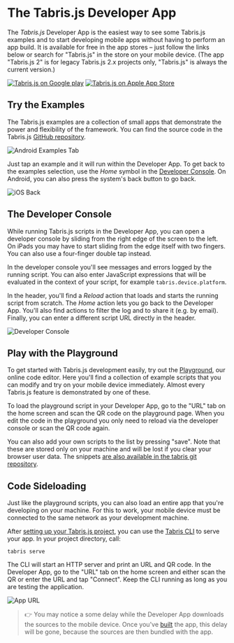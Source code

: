 ---
---
# The Tabris.js Developer App

The *Tabris.js* Developer App is the easiest way to see some Tabris.js examples and to start developing mobile apps without having to perform an app build.
It is available for free in the app stores – just follow the links below or search for "Tabris.js" in the store on your mobile device. (The app "Tabris.js 2" is for legacy Tabris.js 2.x projects only, "Tabris.js" is always the current version.)

[![Tabris.js on Google play](https://tabrisjs.com/assets/img/playstore-badge.png)](https://play.google.com/store/apps/details?id=com.eclipsesource.tabris.js)
[![Tabris.js on Apple App Store](https://tabrisjs.com/assets/img/appstore-badge.png)](https://itunes.apple.com/us/app/tabris-js/id939600018?mt=8)

## Try the Examples

The Tabris.js examples are a collection of small apps that demonstrate the power and flexibility of the framework.
You can find the source code in the Tabris.js [GitHub repository](https://github.com/eclipsesource/tabris-js/tree/master/examples).

![Android Examples Tab](img/examples.png)

Just tap an example and it will run within the Developer App.
To get back to the examples selection, use the *Home* symbol in the [Developer Console](#the-developer-console).
On Android, you can also press the system's back button to go back.

![iOS Back](img/back-ios.png)

## The Developer Console

While running Tabris.js scripts in the Developer App, you can open a developer console by sliding from the right edge of the screen to the left.
On iPads you may have to start sliding from the edge itself with two fingers. You can also use a four-finger double tap instead.

In the developer console you'll see messages and errors logged by the running script.
You can also enter JavaScript expressions that will be evaluated in the context of your script, for example `tabris.device.platform`.

In the header, you'll find a *Reload* action that loads and starts the running script from scratch.
The *Home* action lets you go back to the Developer App.
You'll also find actions to filter the log and to share it (e.g. by email).
Finally, you can enter a different script URL directly in the header.

![Developer Console](img/console-android.png)

## Play with the Playground

To get started with Tabris.js development easily, try out the [Playground](https://tabrisjs.com/playground), our online code editor.
Here you'll find a collection of example scripts that you can modify and try on your mobile device immediately. Almost every Tabris.js feature is demonstrated by one of these.

To load the playground script in your Developer App, go to the "URL" tab on the home screen and scan the QR code on the playground page. When you edit the code in the playground you only need to reload via the developer console or scan the QR code again.

You can also add your own scripts to the list by pressing "save". Note that these are stored only on your machine and will be lost if you clear your browser user data. The snippets [are also available in the tabris git repository](https://github.com/eclipsesource/tabris-js/tree/master/snippets).

## Code Sideloading

Just like the playground scripts, you can also load an entire app that you're developing on your machine.
For this to work, your mobile device must be connected to the same network as your development machine.

After [setting up your Tabris.js project](getting-started.md), you can use the [Tabris CLI](https://www.npmjs.com/package/tabris-cli) to serve your app.
In your project directory, call:

    tabris serve

The CLI will start an HTTP server and print an URL and QR code. In the Developer App, go to the "URL" tab on the home screen and either scan the QR or enter the URL and tap "Connect". Keep the CLI running as long as you are testing the application.

![App URL](img/app-url.png)

> :point_right: You may notice a some delay while the Developer App downloads the sources to the mobile device. Once you've [built](#publishing-your-app) the app, this delay will be gone, because the sources are then bundled with the app.
